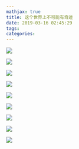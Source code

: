 ```yaml
---
mathjax: true
title: 这个世界上不可能有奇迹
date: 2019-03-16 02:45:29
tags:
categories:
---
```


![](https://github.com/yjl9903/Pictures/raw/master/ef/9.PNG)

![](https://github.com/yjl9903/Pictures/raw/master/ef/1.PNG)

![](https://github.com/yjl9903/Pictures/raw/master/ef/2.PNG)

![](https://github.com/yjl9903/Pictures/raw/master/ef/3.PNG)

<!--more-->

![](https://github.com/yjl9903/Pictures/raw/master/ef/4.PNG)

![](https://github.com/yjl9903/Pictures/raw/master/ef/5.PNG)

![](https://github.com/yjl9903/Pictures/raw/master/ef/6.PNG)

![](https://github.com/yjl9903/Pictures/raw/master/ef/7.PNG)

![](https://github.com/yjl9903/Pictures/raw/master/ef/8.PNG)